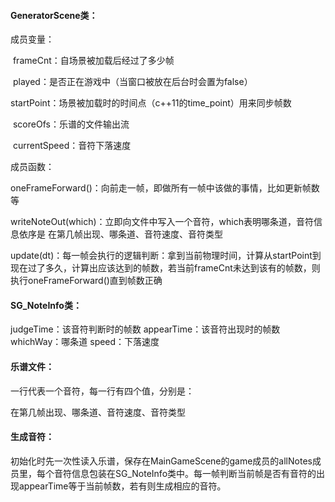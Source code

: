 #### GeneratorScene类：

成员变量：

​	frameCnt：自场景被加载后经过了多少帧

​	played：是否正在游戏中（当窗口被放在后台时会置为false）

​	startPoint：场景被加载时的时间点（c++11的time_point）用来同步帧数

​	scoreOfs：乐谱的文件输出流

​	currentSpeed：音符下落速度



成员函数：

​	oneFrameForward()：向前走一帧，即做所有一帧中该做的事情，比如更新帧数等

​	writeNoteOut(which)：立即向文件中写入一个音符，which表明哪条道，音符信息依序是  在第几帧出现、哪条道、音符速度、音符类型

​	update(dt)：每一帧会执行的逻辑判断：拿到当前物理时间，计算从startPoint到现在过了多久，计算出应该达到的帧数，若当前frameCnt未达到该有的帧数，则执行oneFrameForward()直到帧数正确

#### SG_NoteInfo类：

judgeTime：该音符判断时的帧数
appearTime：该音符出现时的帧数
whichWay：哪条道
speed：下落速度

#### 乐谱文件：

一行代表一个音符，每一行有四个值，分别是：

在第几帧出现、哪条道、音符速度、音符类型

#### 生成音符：

初始化时先一次性读入乐谱，保存在MainGameScene的game成员的allNotes成员里，每个音符信息包装在SG_NoteInfo类中。每一帧判断当前帧是否有音符的出现appearTime等于当前帧数，若有则生成相应的音符。